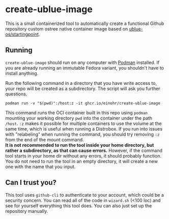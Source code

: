 # create-ublue-image

This is a small containerized tool to automatically create a functional Github repository custom ostree native container image based on [ublue-os/startingpoint](https://github.com/ublue-os/startingpoint).

## Running

`create-ublue-image` should run on any computer with [Podman](https://podman.io/) installed. If you are already running an immutable Fedora variant, you shouldn't have to install anything.

Run the following command in a directory that you have write access to, your repo will be created as a subdirectory. The script will ask you further questions.

```
podman run -v "$(pwd)":/host:z -it ghcr.io/einohr/create-ublue-image
```

This command runs the OCI container built in this repo using `podman` mounting your working directory `pwd` into the container under the path `/host`. `:z` makes it possible for multiple containers to use the volume at the same time, which is useful when running a Distrobox. If you run into issues with "relabeling" when running the command, you should try removing `:z` from the end of the mount command.  
**It is not recommended to run the tool inside your home directory, but rather a subdirectory, as that can cause errors.** However, if the command tool starts in your home dir without any errors, it should probably function. You do not need to run the tool in an empty directory, it will create a new one with the name that you input.

## Can I trust you?

This tool uses `github-cli` to authenticate to your account, which could be a security concern.
You can read all of the code in `wizard.sh` (<100 loc) and see for yourself everything this tool does.
You can also just set up the repository manually.

